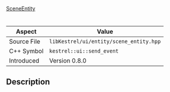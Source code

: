 [SceneEntity](index.md)
# 
| Aspect | Value |
| --- | --- |
| Source File | `libKestrel/ui/entity/scene_entity.hpp` |
| C++ Symbol | `kestrel::ui::send_event` |
| Introduced | Version 0.8.0 |
## Description
